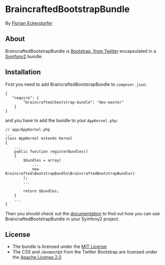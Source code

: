 BraincraftedBootstrapBundle
===========================

By [Florian Eckerstorfer](http://florianeckerstorfer.com)

About
-----

BraincraftedBootstrapBundle is [Bootstrap, from Twitter](http://twitter.github.com/bootstrap/) encapsulated in a [Symfony2](http://symfony.com) bundle.

Installation
------------

First you need to add BraincraftedBootstrapBundle to `composer.json`:

    {
       "require": {
            "braincrafted/bootstrap-bundle": "dev-master"
        }
    }

and you have to add the bundle to your `AppKernel.php`:

    // app/AppKernel.php
    ...
    class AppKernel extends Kernel
    {
        ...
        public function registerBundles()
        {
            $bundles = array(
                ...
                new Braincrafted\BootstrapBundle\BraincraftedBootstrapBundle()
            );
            ...

            return $bundles;
        }
        ...
    }

Then you should check out the [documentation](http://bootstrap.braincrafted.com) to find out how you can use BraincraftedBootstrapBundle in your Symfony2 project.

License
-------

- The bundle is licensed under the [MIT License](http://opensource.org/licenses/MIT)
- The CSS and Javascript from the Twitter Bootstrap are licensed under the [Apache License 2.0](http://www.apache.org/licenses/LICENSE-2.0)
